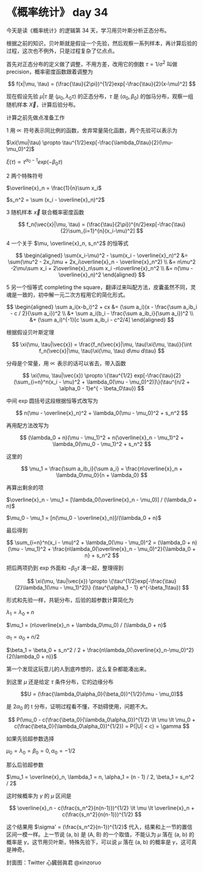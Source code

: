 # 《概率统计》 day 34

今天是读《概率统计》的逻辑第 34 天，学习用贝叶斯分析正态分布。

根据之前的知识，贝叶斯就是假设一个先验，然后观察一系列样本，再计算后验的过程，这次也不例外，只是过程复杂了亿点点。

首先对正态分布的定义做了调整，不用方差，改用它的倒数 $\tau = 1/\sigma^2$ 叫做 precision，概率密度函数跟着调整为

$$
f(x|\mu, \tau) = (\frac{\tau}{2\pi})^{1/2}exp[-\frac{\tau}{2}(x-\mu)^2]
$$

现在假设先验 $\mu|\tau$ 是 $(\mu_0, \lambda_0\tau)$ 的正态分布，$\tau$ 是 $(\alpha_0, \beta_0)$ 的伽马分布，观察一组随机样本 $\vec{X}$，计算后验分布。

计算之前先做点准备工作

1 用 $\propto$ 符号表示同比例的函数，舍弃常量简化函数，两个先验可以表示为

$\xi(\mu|\tau) \propto \tau^{1/2}exp[-\frac{\lambda_0\tau}{2}(\mu-\mu_0)^2]$

$\xi(\tau) \propto \tau^{\alpha_0-1}exp(-\beta_0\tau)$

2 两个特殊符号

$\overline{x}_n = \frac{1}{n}\sum x_i$

$s_n^2 = \sum (x_i - \overline{x}_n)^2$

3 随机样本 $\vec{x}$ 联合概率密度函数

$$
f_n(\vec{x}|\mu, \tau) = (\frac{\tau}{2\pi})^{n/2}exp[-\frac{\tau}{2}\sum_{i=1}^{n}(x_i-\mu)^2]
$$

4 一个关于 $\mu, \overline{x}_n, s_n^2$ 的恒等式

$$
\begin{aligned}
\sum(x_i-\mu)^2 - \sum(x_i - \overline{x}_n)^2 &= \sum(\mu^2 - 2x_i\mu + 2x_i\overline{x}_n - \overline{x}_n^2) \\
&= n\mu^2 -2\mu\sum x_i + 2\overline{x}_n\sum x_i -n\overline{x}_n^2 \\
&= n(\mu - \overline{x}_n)^2
\end{aligned}
$$

5 另一个恒等式 completing the square，翻译过来叫配方法，皮囊虽然不同，灵魂是一致的，初中解一元二次方程用它的简化形式。

$$
\begin{aligned}
\sum a_i(x-b_i)^2 + cx &= (\sum a_i)(x - \frac{\sum a_ib_i - c / 2}{\sum a_i})^2 \\
&+ \sum a_i(b_i - \frac{\sum a_ib_i}{\sum a_i})^2 \\
&+ (\sum a_i)^{-1}[c \sum a_ib_i - c^2/4]
\end{aligned}
$$

根据假设贝叶斯定理

$$
\xi(\mu, \tau|\vec{x}) = \frac{f_n(\vec{x}|\mu, \tau)\xi(\mu, \tau)}{\int f_n(\vec{x}|\mu, \tau)\xi(\mu, \tau) d\mu d\tau}
$$

分母是个常量，用 $\propto$ 表示的话可以省去，带入函数

$$
\xi(\mu, \tau|\vec{x}) \propto \{\tau^{1/2} exp[-\frac{\tau}{2}(\sum_{i=n}^n(x_i - \mu)^2 + \lambda_0(\mu - \mu_0)^2)]\}(\tau^{n/2 + \alpha_0 - 1}e^{ - \beta_0\tau})
$$

中间 exp 圆括号这段根据恒等式改写为

$$
n(\mu - \overline{x}_n)^2 + \lambda_0(\mu - \mu_0)^2 + s_n^2
$$

再用配方法改写为

$$
(\lambda_0 + n)(\mu - \mu_1)^2 + n(\overline{x}_n - \mu_1)^2 + \lambda_0(\mu_0 - \mu_1)^2 + s_n^2
$$

这里的

$$
\mu_1 = \frac{\sum a_ib_i}{\sum a_i} = \frac{n\overline{x}_n + \lambda_0\mu_0}{n + \lambda_0}
$$

再算出剩余的项

$\overline{x}_n - \mu_1 = [\lambda_0(\overline{x}_n - \mu_0)] / (\lambda_0 + n)$

$\mu_0 - \mu_1 = [n(\mu_0 - \overline{x}_n)]/(\lambda_0 + n)$

最后得到

$$
\sum_{i=n}^n(x_i - \mu)^2 + \lambda_0(\mu - \mu_0)^2 = (\lambda_0 + n)(\mu - \mu_1)^2 + \frac{n\lambda_0(\overline{x}_n - \mu_0)^2}{\lambda_0 + n} + s_n^2
$$

把后两项扔到 exp 外面和 $-\beta_0\tau$ 凑一起，整理得到

$$
\xi(\mu, \tau|\vec{x}) \propto \{\tau^{1/2}exp[-\frac{\tau}{2}\lambda_1(\mu - \mu_1)^2]\} (\tau^{\alpha_1 - 1} e^{-\beta_1\tau})
$$

形式和先验一样，共轭分布，后验的超参数计算简化为

$\lambda_1 = \lambda_0 + n$

$\mu_1 = (n\overline{x}_n + \lambda_0\mu_0) / (\lambda_0 + n)$

$\alpha_1 = \alpha_0 + n/2$

$\beta_1 = \beta_0 + s_n^2 / 2 + \frac{n\lambda_0(\overline{x}_n-\mu_0)^2}{2(\lambda_0 + n)}$

第一个发现这玩意儿的人到底咋想的，这么复杂都能凑出来。

到这里 $\mu$ 还是给定 $\tau$ 条件分布，它的边缘分布

$$U = (\frac{\lambda_0\alpha_0}{\beta_0})^{1/2}(\mu - \mu_0)$$

是 $2\alpha_0$ 的 t 分布，证明过程看不懂，不妨碍使用，问题不大。

$$
P(\mu_0 - c(\frac{\beta_0}{\lambda_0\alpha_0})^{1/2} \lt \mu \lt \mu_0 + c(\frac{\beta_0}{\lambda_0\alpha_0})^{1/2}) = P(|U| < c) = \gamma
$$

如果先验超参数选择

$\mu_0 = \lambda_0 = \beta_0 = 0, \alpha_0 = -1/2$

那么后验超参数

$\mu_1 = \overline{x}_n, \lambda_1 = n, \alpha_1 = (n - 1) / 2, \beta_1 = s_n^2 / 2$

这时候概率为 $\gamma$ 的 $\mu$ 区间是

$$
\overline{x}_n - c(\frac{s_n^2}{n(n-1)})^{1/2} \lt \mu \lt \overline{x}_n + c(\frac{s_n^2}{n(n-1)})^{1/2}
$$

这个结果用 $\sigma' = (\frac{s_n^2}{n-1})^{1/2}$ 代入，结果和上一节的置信区间一模一样。上一节说 (a, b) 是 (A, B) 的一个取值，不能认为 $\mu$ 落在 (a, b) 的概率是 $\gamma$，这节用贝叶斯，特殊先验下，可以说 $\mu$ 落在 (a, b) 的概率是 $\gamma$，这可真是神奇。

封面图：Twitter 心臓弱眞君 @xinzoruo